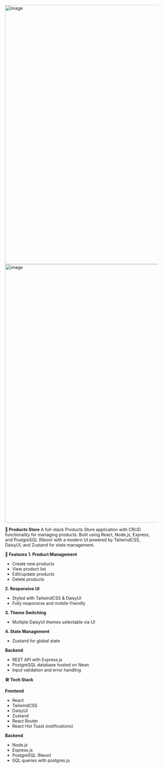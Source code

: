 <img width="1647" height="854" alt="image" src="https://github.com/user-attachments/assets/a6469f4b-e52c-4e5e-bd9b-58505ff537c5" />
<img width="1710" height="852" alt="image" src="https://github.com/user-attachments/assets/b8c4c57c-2370-4bfc-9eee-777f131ed63e" />


**🛒 Products Store**
A full-stack Products Store application with CRUD functionality for managing products.
Built using React, Node.js, Express, and PostgreSQL (Neon) with a modern UI powered by TailwindCSS, DaisyUI, and Zustand for state management.

**🚀 Features**
**1. Product Management**

 - Create new products
 - View product list
 - Edit/update products
 - Delete products

**2. Responsive UI**

- Styled with TailwindCSS & DaisyUI
- Fully responsive and mobile-friendly

**3. Theme Switching**

- Multiple DaisyUI themes selectable via UI

**4. State Management**

- Zustand for global state

**Backend**

- REST API with Express.js
- PostgreSQL database hosted on Neon
- Input validation and error handling

**🛠 Tech Stack**

  **Frontend**

 - React
 - TailwindCSS
 - DaisyUI
 - Zustand
 - React Router
 - React Hot Toast (notifications)

  **Backend**

- Node.js
- Express.js
- PostgreSQL (Neon)
- SQL queries with postgres.js

